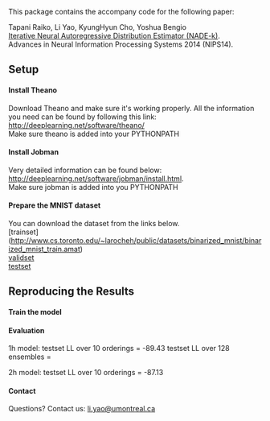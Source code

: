 This package contains the accompany code for the following paper:

Tapani Raiko, Li Yao, KyungHyun Cho, Yoshua Bengio  
[Iterative Neural Autoregressive Distribution Estimator (NADE-k)](http://arxiv.org/abs/1406.1485).   
Advances in Neural Information Processing Systems 2014 (NIPS14).

Setup
---------------------
#### Install Theano

Download Theano and make sure it's working properly.  All the
information you need can be found by following this link:
http://deeplearning.net/software/theano/  
Make sure theano is added into your PYTHONPATH

#### Install Jobman
Very detailed information can be found below:  
http://deeplearning.net/software/jobman/install.html.  
Make sure jobman is added into you PYTHONPATH
 
#### Prepare the MNIST dataset
You can download the dataset from the links below.  
[trainset]
(http://www.cs.toronto.edu/~larocheh/public/datasets/binarized_mnist/binarized_mnist_train.amat)  
[validset](http://www.cs.toronto.edu/~larocheh/public/datasets/binarized_mnist/binarized_mnist_valid.amat)  
[testset](http://www.cs.toronto.edu/~larocheh/public/datasets/binarized_mnist/binarized_mnist_test.amat)

Reproducing the Results 
---------------------
#### Train the model
#### Evaluation

1h model: 
testset LL over 10 orderings = -89.43
testset LL over 128 ensembles = 

2h model:
testset LL over 10 orderings = -87.13

#### Contact

Questions? Contact us: li.yao@umontreal.ca